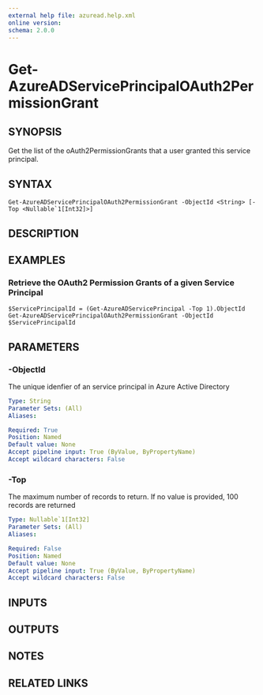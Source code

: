 ```yaml
---
external help file: azuread.help.xml
online version: 
schema: 2.0.0
---
```


# Get-AzureADServicePrincipalOAuth2PermissionGrant

## SYNOPSIS
Get the list of the oAuth2PermissionGrants that a user granted this service principal.

## SYNTAX

```
Get-AzureADServicePrincipalOAuth2PermissionGrant -ObjectId <String> [-Top <Nullable`1[Int32]>]
```

## DESCRIPTION

## EXAMPLES

### Retrieve the OAuth2 Permission Grants of a given Service Principal
```
$ServicePrincipalId = (Get-AzureADServicePrincipal -Top 1).ObjectId
Get-AzureADServicePrincipalOAuth2PermissionGrant -ObjectId $ServicePrincipalId
```

## PARAMETERS

### -ObjectId
The unique idenfier of an service principal in Azure Active Directory

```yaml
Type: String
Parameter Sets: (All)
Aliases: 

Required: True
Position: Named
Default value: None
Accept pipeline input: True (ByValue, ByPropertyName)
Accept wildcard characters: False
```

### -Top
The maximum number of records to return.
If no value is provided, 100 records are returned

```yaml
Type: Nullable`1[Int32]
Parameter Sets: (All)
Aliases: 

Required: False
Position: Named
Default value: None
Accept pipeline input: True (ByValue, ByPropertyName)
Accept wildcard characters: False
```

## INPUTS

## OUTPUTS

## NOTES

## RELATED LINKS

